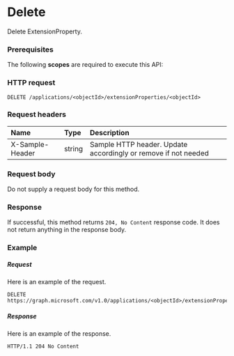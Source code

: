 # Delete

Delete ExtensionProperty.
### Prerequisites
The following **scopes** are required to execute this API: 
### HTTP request
<!-- { "blockType": "ignored" } -->
```http
DELETE /applications/<objectId>/extensionProperties/<objectId>

```
### Request headers
| Name       | Type | Description|
|:---------------|:--------|:----------|
| X-Sample-Header  | string  | Sample HTTP header. Update accordingly or remove if not needed|

### Request body
Do not supply a request body for this method.


### Response
If successful, this method returns `204, No Content` response code. It does not return anything in the response body.

### Example
##### Request
Here is an example of the request.
<!-- {
  "blockType": "request",
  "name": "delete_extensionproperty"
}-->
```http
DELETE https://graph.microsoft.com/v1.0/applications/<objectId>/extensionProperties/<objectId>
```
##### Response
Here is an example of the response.
<!-- {
  "blockType": "response",
  "truncated": false
} -->
```http
HTTP/1.1 204 No Content
```

<!-- uuid: 8fcb5dbc-d5aa-4681-8e31-b001d5168d79
2015-10-25 14:57:30 UTC -->
<!-- {
  "type": "#page.annotation",
  "description": "Delete",
  "keywords": "",
  "section": "documentation",
  "tocPath": ""
}-->